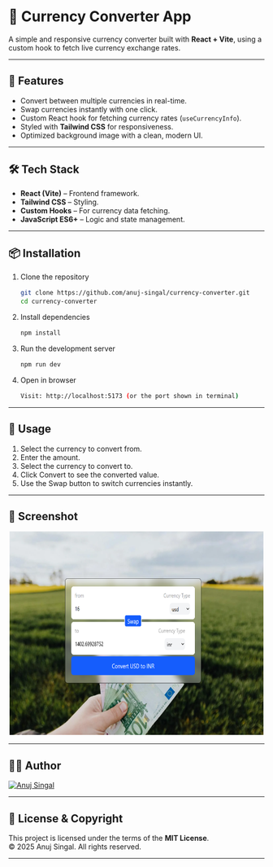 # 💱 Currency Converter App

A simple and responsive currency converter built with **React + Vite**, using a custom hook to fetch live currency exchange rates.

---

## 🚀 Features

- Convert between multiple currencies in real-time.
- Swap currencies instantly with one click.
- Custom React hook for fetching currency rates (`useCurrencyInfo`).
- Styled with **Tailwind CSS** for responsiveness.
- Optimized background image with a clean, modern UI.

---

## 🛠 Tech Stack

- **React (Vite)** – Frontend framework.
- **Tailwind CSS** – Styling.
- **Custom Hooks** – For currency data fetching.
- **JavaScript ES6+** – Logic and state management.

---

## 📦 Installation

1. Clone the repository
   ```bash
   git clone https://github.com/anuj-singal/currency-converter.git
   cd currency-converter
   ```
2. Install dependencies
   ```bash
   npm install
   ```
3. Run the development server
   ```bash
   npm run dev
   ```
4. Open in browser
   ```bash
   Visit: http://localhost:5173 (or the port shown in terminal)
   ```
---

## 🎯 Usage

1. Select the currency to convert from.
2. Enter the amount.
3. Select the currency to convert to.
4. Click Convert to see the converted value.
5. Use the Swap button to switch currencies instantly.

---

## 📸 Screenshot

<p align="center">
  <img src="/screenshot.png" width="500" height="400" />
</p>

---

## 👨‍💻 Author

[![Anuj Singal](https://img.shields.io/badge/Anuj%20Singal-000000?style=for-the-badge&logo=github&logoColor=white)](https://github.com/anuj-singal)

---

## 📜 License & Copyright

This project is licensed under the terms of the **MIT License**.  
© 2025 Anuj Singal. All rights reserved.

---
